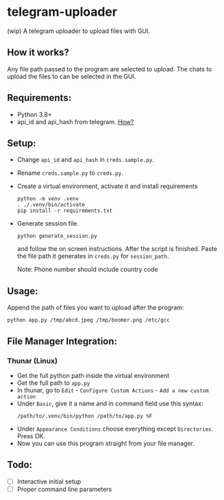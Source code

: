 # telegram-uploader

(wip) A telegram uploader to upload files with GUI.

## How it works?

Any file path passed to the program are selected to upload.
The chats to upload the files to can be selected in the GUI.

## Requirements:

- Python 3.8+
- api_id and api_hash from telegram. [How?](https://core.telegram.org/api/obtaining_api_id)

## Setup:

- Change `api_id` and `api_hash` in `creds.sample.py`.

- Rename `creds.sample.py` to `creds.py`.

- Create a virtual environment, activate it and install requirements  
    ``` 
    python -m venv .venv 
    . ./.venv/bin/activate
    pip install -r requirements.txt 
    ```

- Generate session file.
    ```
    python generate_session.py
    ```
    and follow the on screen instructions. After the script is finished. Paste
    the file path it generates in `creds.py` for `session_path`.

    Note: Phone number should include country code
    
## Usage:

Append the path of files you want to upload after the program:

```
python app.py /tmp/abcd.jpeg /tmp/boomer.png /etc/gcc
```

## File Manager Integration:

### Thunar (Linux)

- Get the full python path inside the virtual environment
- Get the full path to `app.py` 
- In thunar, go to `Edit` - `Configure Custom Actions` - `Add a new custom action`
- Under `Basic`, give it a name and in command field use this syntax:
    ```
    /path/to/.venv/bin/python /path/to/app.py %F
    ```
- Under `Appearance Conditions` choose everything except `Directories`. Press OK.
- Now you can use this program straight from your file manager.

## Todo:

- [ ] Interactive initial setup
- [ ] Proper command line parameters